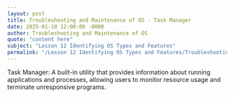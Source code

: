```yaml
---
layout: post
title: Troubleshooting and Maintenance of OS - Task Manager
date: 2025-01-10 12:00:00 -0000
author: Troubleshooting and Maintenance of OS
quote: "content here"
subject: "Lesson 12 Identifying OS Types and Features"
permalink: "/Lesson 12 Identifying OS Types and Features/Troubleshooting and Maintenance of OS/Troubleshooting and Maintenance of OS - Task Manager"
---
```


Task Manager: A built-in utility that provides information about running applications and processes, allowing users to monitor resource usage and terminate unresponsive programs.
